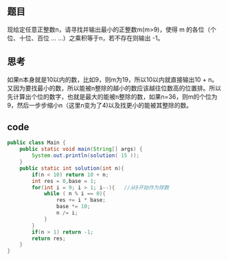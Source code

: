 ## 题目
现给定任意正整数n，请寻找并输出最小的正整数m(m>9)，使得 m 的各位（个位、十位、百位 ... ...）之乘积等于n，若不存在则输出 -1。

## 思考
如果n本身就是10以内的数，比如9，则m为19，所以10以内就直接输出10 + n。
又因为要找最小的数，所以能被n整除的越小的数应该越往位数高的位置排。所以先计算出个位的数字，也就是最大的能被n整除的数，如果n=36，则m的个位为9，然后一步步缩小n（这里n变为了4)以及找更小的能被其整除的数。

## code
```java
public class Main {
    public static void main(String[] args) {
        System.out.println(solution( 15 ));
    }
    public static int solution(int n){
        if(n < 10) return 10 + n;
        int res = 0,base = 1;
        for(int i = 9; i > 1; i--){   //从9开始作为除数
            while ( n % i == 0){
                res += i * base;
                base *= 10;
                n /= i;
            }
        }
        if(n > 1) return -1;
        return res;
    }
}

```